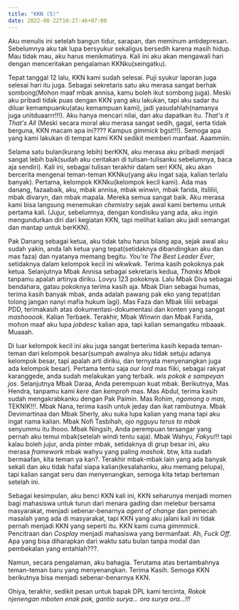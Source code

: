```yaml
---
title: "KKN (5)"
date: 2022-08-22T10:27:46+07:00
---
```

Aku menulis ini setelah bangun tidur, sarapan, dan meminum antidepresan. Sebelumnya aku tak lupa bersyukur sekaligus bersedih karena masih hidup. Mau tidak mau, aku harus menikmatinya. Kali ini aku akan mengawali hari dengan menceritakan pengalaman KKNku(seingatku).  

Tepat tanggal 12 lalu, KKN kami sudah selesai. Puji syukur laporan juga selesai hari itu juga. Sebagai sekretaris satu aku merasa sangat berhak sombong(Mohon maaf mbak annisa, kamu boleh ikut sombong juga). Meski aku pribadi tidak puas dengan KKN yang aku lakukan, tapi aku sadar itu diluar kemampuanku(atau kemampuan kami), jadi yasudahlah(namanya juga unitduaarrr!!!). Aku hanya mencari nilai, dan aku dapatkan itu. *That's it That's All* (Meski secara moral aku merasa sangat sedih, gagal, serta tidak berguna, KKN macam apa ini???? Kampus *gimmick* bgst!!!). Semoga apa yang kami lakukan di tempat kami KKN sedikit memberi manfaat. Aaammiin.  

Selama satu bulan(kurang lebih) berKKN, aku merasa aku pribadi menjadi sangat lebih baik(sudah aku ceritakan di tulisan-tulisanku sebelumnya, baca aja sendiri). Kali ini, sebagai tulisan terakhir dalam seri KKN, aku akan bercerita mengenai teman-teman KKNku(yang aku ingat saja, kalian terlalu banyak). Pertama, kelompok KKNku(kelompok kecil kami). Ada mas danang, fazaabaik, aku, mbak annisa, mbak winwin, mbak farida, itsliliii, mbak divaryn, dan mbak mapala. Mereka semua sangat baik. Aku merasa kami bisa langsung menemukan *chemistry* sejak awal kami bertemu untuk pertama kali. (Jujur, sebelumnya, dengan kondisiku yang ada, aku ingin mengundurkan diri dari kegiatan KKN, tapi melihat kalian aku jadi semangat dan mantap untuk berKKN).  

Pak Danang sebagai ketua, aku tidak tahu harus bilang apa, sejak awal aku sudah yakin, anda lah ketua yang tepat(setidaknya dibandingkan aku dan mas faza) dan nyatanya memang begitu. *You're The Best Leader Ever*, setidaknya dalam kelompok kecil ini wkwkwk. Terima kasih pokoknya pak ketua. Selanjutnya Mbak Annisa sebagai sekretaris kedua, *Thanks Mbak* tanpamu apalah artinya diriku. Lovyu 123 pokoknya. Lalu Mbak Diva sebagai bendahara, gatau pokoknya terima kasih aja. Mbak Dian sebagai humas, terima kasih banyak mbak, anda adalah pawang pak eko yang tepat(dan tolong jangan nanyi mafia hukum lagi). Mas Faza dan Mbak liliii sebagai PDD, terimakasih atas dokumentasi-dokumentasi dan konten yang sangat *mashooook*. Kalian Terbaek. Terakhir, Mbak Winwin dan Mbak Farida, mohon maaf aku lupa *jobdesc* kalian apa, tapi kalian semangatku mbaaak. Muaaah.  

Di luar kelompok kecil ini aku juga sangat berterima kasih kepada teman-teman dari kelompok besar(sumpah awalnya aku tidak setuju adanya kelompok besar, tapi apalah arti diriku, dan ternyata menyenangkan juga ada kelompok besar). Pertama tentu saja *our lord* mas fiiki, sebagai rakyat karanggede, anda sudah melakukan yang terbaik. *wis pokok e sampeyan jos*. Selanjutnya Mbak Daraa, Anda perempuan kuat mbak. Berikutnya, Mas Hendra, tanpamu kami *kere* dan *kemproh* mas. Mas Abdul, terima kasih sudah mengakrabkanku dengan Pak Paimin. Mas Rohim, *ngomong o mas,* TEKNIK!!!. Mbak Nana, terima kasih untuk jeday dan ikat rambutnya. Mbak Devimartinaa dan Mbak Sherly, aku suka lupa kalian yang mana tapi aku ingat nama kalian. Mbak Nofi Tasbihah, *ojo ngguyu terus to mbak* senyummu itu lhooo. Mbak Ningsih, Anda perempuan tersangar yang pernah aku temui mbak(setelah windi tentu saja). Mbak Wahyu, *Fakyu!!!*  tapi kalau boleh jujur, anda pinter mbak, setidaknya di grup besar ini, aku merasa *framework* mbak wahyu yang paling *mashok*. btw, kita sudah bermaafan, kita teman ya kan?. Terakhir mbak-mbak lain yang ada banyak sekali dan aku tidak hafal siapa kalian(kesalahanku, aku memang pelupa), tapi kalian sangat seru dan menyenangkan, semoga kita tetap berteman setelah ini.  

Sebagai kesimpulan, aku benci KKN kali ini, KKN seharunya menjadi momen bagi mahasiswa untuk turun dari menara gading dan melebur bersama masyarakat, menjadi sebenar-benarnya *agent of change* dan pemecah masalah yang ada di masyarakat, tapi KKN yang aku jalani kali ini tidak pernah menjadi KKN yang seperti itu. KKN kami cuma *gimmmick*. Pencitraan dan *Cosplay* menjadi mahasiswa yang bermanfaat. Ah, *Fuck Off*. Apa yang bisa diharapkan dari waktu satu bulan tanpa modal dan pembekalan yang entahlah???. 

Namun, secara pengalaman, aku bahagia. Terutama atas bertambahnya teman-teman baru yang menyenangkan. Terima Kasih. Semoga KKN berikutnya bisa menjadi sebenar-benarnya KKN.  

Ohiya, terakhir, sedikit pesan untuk bapak DPL kami tercinta, *Rokok njenengan mboten enak pak, gantio surya... ora surya ora...!!!*